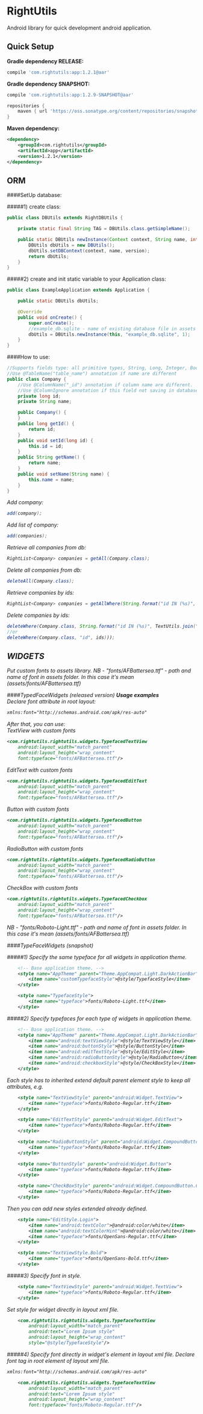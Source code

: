 RightUtils
==========
Android library for quick development android application.


## Quick Setup
**Gradle dependency RELEASE:**
``` groovy
compile 'com.rightutils:app:1.2.1@aar'
```
**Gradle dependency SNAPSHOT:**
``` groovy
compile 'com.rightutils:app:1.2.9-SNAPSHOT@aar'

repositories {
	maven { url 'https://oss.sonatype.org/content/repositories/snapshots/' }
}
```
**Maven dependency:**
``` xml
<dependency>
    <groupId>com.rightutils</groupId>
    <artifactId>app</artifactId>
    <version>1.2.1</version>
</dependency>
```

<h2>ORM</h2>
####SetUp database:

#####1) create class:<br>
``` java
public class DBUtils extends RightDBUtils {

	private static final String TAG = DBUtils.class.getSimpleName();

	public static DBUtils newInstance(Context context, String name, int version) {
		DBUtils dbUtils = new DBUtils();
		dbUtils.setDBContext(context, name, version);
		return dbUtils;
	}
}
```

#####2) create and init static variable to your Application class:<br>

``` java
public class ExampleApplication extends Application {

	public static DBUtils dbUtils;

	@Override
	public void onCreate() {
		super.onCreate();
		//example_db.sqlite - name of existing database file in assets folder
		dbUtils = DBUtils.newInstance(this, "example_db.sqlite", 1);
	}
}
```

####How to use:<br>
``` java
//Supports fields type: all primitive types, String, Long, Integer, Boolean, Float, Double, Date
//Use @TableName("table_name") annotation if name are different
public class Company {
	//Use @ColumnName("_id") annotation if column name are different.
	//Use @ColumnIgnore annotation if this field not saving in database
	private long id;
	private String name;

	public Company() {
	}
	public long getId() {
		return id;
	}
	public void setId(long id) {
		this.id = id;
	}
	public String getName() {
		return name;
	}
	public void setName(String name) {
		this.name = name;
	}
}
```

<i>Add company:<i>
``` java
add(company);
```
<i>Add list of company:<i>
``` java
add(companies);
```
<i>Retrieve all companies from db:<i>
``` java
RightList<Company> companies = getAll(Company.class);
```
<i>Delete all companies from db:<i>
``` java
deleteAll(Company.class);
```
<i>Retrieve companies by ids:<i>
``` java
RightList<Company> companies = getAllWhere(String.format("id IN (%s)", TextUtils.join(",", ids)), Company.class);
```
<i>Delete companies by ids:<i>
``` java
deleteWhere(Company.class, String.format("id IN (%s)", TextUtils.join(",", ids)));
//or
deleteWhere(Company.class, "id", ids)));
```

<h2>WIDGETS</h2>
Put custom fonts to assets library.
<i>NB - "fonts/AFBattersea.ttf" - path and name of font in assets folder. In this case it's mean (assets/fonts/AFBattersea.ttf)</i>

####TypedFaceWidgets (released version)
<b>Usage examples</b><br>
Declare font attribute in root layout:
``` xml
xmlns:font="http://schemas.android.com/apk/res-auto"
```
After that, you can use:<br>
<i>TextView with custom fonts</i>
``` xml
<com.rightutils.rightutils.widgets.TypefacedTextView
	android:layout_width="match_parent"
	android:layout_height="wrap_content"
	font:typeface="fonts/AFBattersea.ttf"/>
```
<i>EditText with custom fonts</i>
``` xml
<com.rightutils.rightutils.widgets.TypefacedEditText
	android:layout_width="match_parent"
	android:layout_height="wrap_content"
	font:typeface="fonts/AFBattersea.ttf"/>
```
<i>Button with custom fonts</i>
``` xml
<com.rightutils.rightutils.widgets.TypefacedButton
	android:layout_width="match_parent"
	android:layout_height="wrap_content"
	font:typeface="fonts/AFBattersea.ttf"/>
```
<i>RadioButton with custom fonts</i>
``` xml
<com.rightutils.rightutils.widgets.TypefacedRadioButton
	android:layout_width="match_parent"
	android:layout_height="wrap_content"
	font:typeface="fonts/AFBattersea.ttf"/>
```
<i>CheckBox with custom fonts</i>
``` xml
<com.rightutils.rightutils.widgets.TypefacedCheckbox
	android:layout_width="match_parent"
	android:layout_height="wrap_content"
	font:typeface="fonts/AFBattersea.ttf"/>
```
<i>NB - "fonts/Roboto-Light.ttf" - path and name of font in assets folder. In this case it's mean (assets/fonts/AFBattersea.ttf)</i>

####TypeFaceWidgets (snapshot)

#####1) Specify the same typeface for all widgets in application theme.
``` xml
    <!-- Base application theme. -->
    <style name="AppTheme" parent="Theme.AppCompat.Light.DarkActionBar">
		<item name="customTypefaceStyle">@style/TypefaceStyle</item>
	</style>

	<style name="TypefaceStyle">
		<item name="typeface">fonts/Roboto-Light.ttf</item>
	</style>

```
#####2) Specify typefaces for each type of widgets in application theme.

``` xml
    <!-- Base application theme. -->
    <style name="AppTheme" parent="Theme.AppCompat.Light.DarkActionBar">
        <item name="android:textViewStyle">@style/TextViewStyle</item>
        <item name="android:buttonStyle">@style/ButtonStyle</item>
        <item name="android:editTextStyle">@style/EditStyle</item>
        <item name="android:radioButtonStyle">@style/RadioButton</item>
        <item name="android:checkboxStyle">@style/CheckBoxStyle</item>
    </style>
```
Each style has to inherited extend default parent element style to keep all attributes, e.g. 

``` xml
    <style name="TextViewStyle" parent="android:Widget.TextView">
		<item name="typeface">fonts/Roboto-Regular.ttf</item>
	</style>

    <style name="EditTextStyle" parent="android:Widget.EditText">
        <item name="typeface">fonts/Roboto-Regular.ttf</item>
    </style>

    <style name="RadioButtonStyle" parent="android:Widget.CompoundButton.RadioButton">
        <item name="typeface">fonts/Roboto-Regular.ttf</item>
    </style>

    <style name="ButtonStyle" parent="android:Widget.Button">
        <item name="typeface">fonts/Roboto-Regular.ttf</item>
    </style>

    <style name="CheckBoxStyle" parent="android:Widget.CompoundButton.CheckBox">
        <item name="typeface">fonts/Roboto-Regular.ttf</item>
    </style>
```

Then you can add new styles extended already defined.
``` xml
    <style name="EditStyle.Login">
        <item name="android:textColor">@android:color/white</item>
        <item name="android:textColorHint">@android:color/white</item>
        <item name="typeface">fonts/OpenSans-Regular.ttf</item>
    </style>

    <style name="TextViewStyle.Bold">
        <item name="typeface">fonts/OpenSans-Bold.ttf</item>
    </style>
```
 
#####3) Specify font in style.
``` xml
	<style name="TextViewStyle" parent="android:Widget.TextView">
		<item name="typeface">fonts/Roboto-Regular.ttf</item>
	</style>
```
Set style for widget directly in layout xml file.
``` xml
	<com.rightutils.rightutils.widgets.TypefaceTextView
		android:layout_width="match_parent"
		android:text="Lorem Ipsum style"
		android:layout_height="wrap_content"
		style="@style/TypefaceStyle"/>
```
#####4) Specify font directly in widget's element in layout xml file.
 Declare font tag in root element of layout xml file.
``` xml
xmlns:font="http://schemas.android.com/apk/res-auto"
```
``` xml
	<com.rightutils.rightutils.widgets.TypefaceTextView
		android:layout_width="match_parent"
		android:text="Lorem Ipsum style"
		android:layout_height="wrap_content"
		font:typeface="fonts/Roboto-Regular.ttf"/>
```

